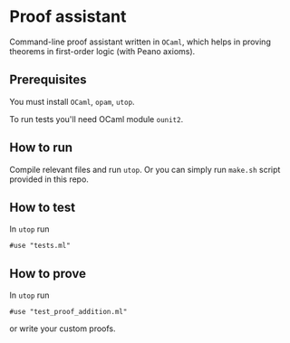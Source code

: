 # Proof assistant

Command-line proof assistant written in `OCaml`, which helps in proving theorems in first-order logic
(with Peano axioms).

## Prerequisites

You must install `OCaml`, `opam`, `utop`.

To run tests you'll need OCaml module `ounit2`.

## How to run

Compile relevant files and run `utop`. 
Or you can simply run `make.sh` script provided in this repo. 

## How to test

In `utop` run 
```
#use "tests.ml"
```

## How to prove

In `utop` run
```
#use "test_proof_addition.ml"
```
or write your custom proofs. 



